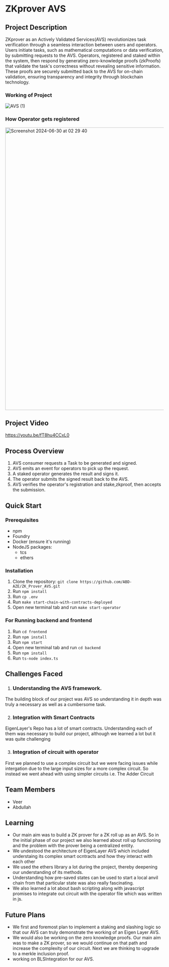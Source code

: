 # ZKprover AVS

## Project Description

ZKprover as an Actively Validated Services(AVS) revolutionizes task verification through a seamless interaction between users and operators. Users initiate tasks, such as mathematical computations or data verification, by submitting requests to the AVS. Operators, registered and staked within the system, then respond by generating zero-knowledge proofs (zkProofs) that validate the task's correctness without revealing sensitive information. These proofs are securely submitted back to the AVS for on-chain validation, ensuring transparency and integrity through blockchain technology.

### Working of Project
![AVS (1)](https://github.com/ABD-AZE/ZK_Prover_AVS/assets/142890355/34f0930e-1b70-4455-a740-1dd35cbe70fc)

### How Operator gets registered 
<img width="899" alt="Screenshot 2024-06-30 at 02 29 40" src="https://github.com/ABD-AZE/ZK_Prover_AVS/assets/142890355/17cd1503-a449-480b-917e-8545f724c870">



## Project Video
https://youtu.be/fT8hu4CCxL0
## Process Overview

1. AVS consumer requests a Task to be generated and signed.
2. AVS emits an event for operators to pick up the request.
3. A staked operator generates the result and signs it.
4. The operator submits the signed result back to the AVS.
5. AVS verifies the operator's registration and stake,zkproof, then accepts the submission.

## Quick Start

### Prerequisites

- npm
- Foundry
- Docker (ensure it's running)
- NodeJS packages:
  - tcs
  - ethers

### Installation

1. Clone the repository: `git clone https://github.com/ABD-AZE/ZK_Prover_AVS.git `
2. Run `npm install`
3. Run `cp .env`
4. Run `make start-chain-with-contracts-deployed`
5. Open new terminal tab and run `make start-operator`

### For Running backend and frontend

1. Run `cd frontend`
2. Run `npm install`
3. Run `npm start`
4. Open new terminal tab and run `cd backend`
5. Run `npm install`
6. Run `ts-node index.ts`

## Challenges Faced
1. ### Understanding the AVS framework.
The building block of our project was AVS so understanding it in depth was truly a necessary as well as a cumbersome task.

2. ### Integration with Smart Contracts
EigenLayer's Repo has a lot of smart contracts. Understanding each of them was necessary to build our project, although we learned a lot but it was quite challenging

3. ### Integration of circuit with operator
First we planned to use a complex circuit but we were facing issues while intergation due to the large input sizes for a more complex circuit. So instead we went ahead with using simpler circuits i.e. The Adder Circuit


## Team Members
- Veer
- Abdullah


## Learning
- Our main aim was to build a ZK prover for a ZK roll up as an AVS. So in the initial phase of our project we also learned about roll up functioning and the problem with the prover being a centralized entity.
- We undestood the architecture of EigenLayer AVS which included understaing its complex smart ocntracts and how they interact with each other
- We used the ethers library a lot during the project, thereby deepening our understanding of its methods.
- Understanding how pre-saved states can be used to start a local anvil chain from that particular state was also really fascinating.
- We also learned a lot about bash scripting along with javascript promises to integrate out circuit with the operator file which was written in js.
  
## Future Plans
- We first and foremost plan to implement a staking and slashing logic so that our AVS can truly demonstrate the working of an Eigen Layer AVS.
- We would also be working on the zero knowledge proofs. Our main aim was to make a ZK prover, so we would continue on that path and increase the complexity of our circuit. Next we are thinking to upgrade to a merkle inclusion proof.
- working on BLSIntegration for our AVS.
